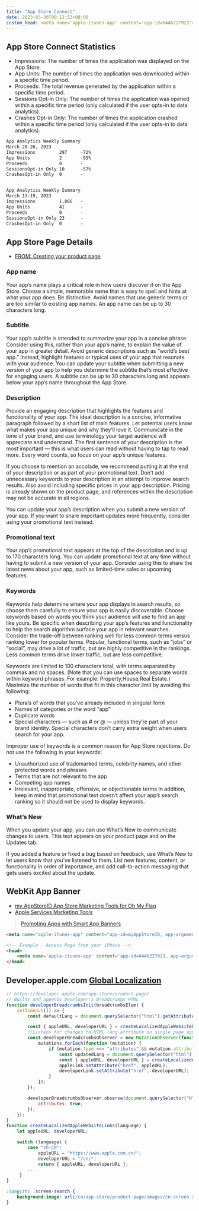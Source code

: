 ```yaml
---
title: "App Store Connect"
date: 2023-03-30T00:12:53+08:00
custom_head: <meta name='apple-itunes-app' content='app-id=6446227923'>
---
```


## App Store Connect Statistics

* Impressions: The number of times the application was displayed on the App Store.
* App Units: The number of times the application was downloaded within a specific time period.
* Proceeds: The total revenue generated by the application within a specific time period.
* Sessions Opt-in Only: The number of times the application was opened within a specific time period (only calculated if the user opts-in to data analytics).
* Crashes Opt-in Only: The number of times the application crashed within a specific time period (only calculated if the user opts-in to data analytics).

<!-- markdownlint-disable MD010 -->
```txt
App Analytics Weekly Summary
March 20-26, 2023
Impressions	        297	    -72%
App Units	        2	    -95%
Proceeds	        0	    -
SessionsOpt-in Only	10	    -57%
CrashesOpt-in Only	0	    -


App Analytics Weekly Summary
March 13-19, 2023
Impressions	        1,066	-
App Units	        41	    -
Proceeds	        0	    -
SessionsOpt-in Only	23	    -
CrashesOpt-in Only	0	    -
```

## App Store Page Details

* [FROM: Creating your product page](https://developer.apple.com/app-store/product-page/)

### App name

Your app’s name plays a critical role in how users discover it on the App Store. Choose a simple, memorable name that is easy to spell and hints at what your app does. Be distinctive. Avoid names that use generic terms or are too similar to existing app names. An app name can be up to 30 characters long.

### Subtitle

Your app’s subtitle is intended to summarize your app in a concise phrase. Consider using this, rather than your app’s name, to explain the value of your app in greater detail. Avoid generic descriptions such as “world’s best app.” Instead, highlight features or typical uses of your app that resonate with your audience. You can update your subtitle when submitting a new version of your app to help you determine the subtitle that’s most effective for engaging users. A subtitle can be up to 30 characters long and appears below your app’s name throughout the App Store.

### Description

Provide an engaging description that highlights the features and functionality of your app. The ideal description is a concise, informative paragraph followed by a short list of main features. Let potential users know what makes your app unique and why they’ll love it. Communicate in the tone of your brand, and use terminology your target audience will appreciate and understand. The first sentence of your description is the most important — this is what users can read without having to tap to read more. Every word counts, so focus on your app’s unique features.

If you choose to mention an accolade, we recommend putting it at the end of your description or as part of your promotional text. Don’t add unnecessary keywords to your description in an attempt to improve search results. Also avoid including specific prices in your app description. Pricing is already shown on the product page, and references within the description may not be accurate in all regions.

You can update your app’s description when you submit a new version of your app. If you want to share important updates more frequently, consider using your promotional text instead.

### Promotional text

Your app’s promotional text appears at the top of the description and is up to 170 characters long. You can update promotional text at any time without having to submit a new version of your app. Consider using this to share the latest news about your app, such as limited-time sales or upcoming features.

### Keywords

Keywords help determine where your app displays in search results, so choose them carefully to ensure your app is easily discoverable. Choose keywords based on words you think your audience will use to find an app like yours. Be specific when describing your app’s features and functionality to help the search algorithm surface your app in relevant searches. Consider the trade-off between ranking well for less common terms versus ranking lower for popular terms. Popular, functional terms, such as “jobs” or “social”, may drive a lot of traffic, but are highly competitive in the rankings. Less common terms drive lower traffic, but are less competitive.

Keywords are limited to 100 characters total, with terms separated by commas and no spaces. (Note that you can use spaces to separate words within keyword phrases. For example: Property,House,Real Estate.) Maximize the number of words that fit in this character limit by avoiding the following:

* Plurals of words that you’ve already included in singular form
* Names of categories or the word “app”
* Duplicate words
* Special characters — such as # or @ — unless they’re part of your brand identity. Special characters don’t carry extra weight when users search for your app.

Improper use of keywords is a common reason for App Store rejections. Do not use the following in your keywords:

* Unauthorized use of trademarked terms, celebrity names, and other protected words and phrases
* Terms that are not relevant to the app
* Competing app names
* Irrelevant, inappropriate, offensive, or objectionable terms
In addition, keep in mind that promotional text doesn’t affect your app’s search ranking so it should not be used to display keywords.

### What’s New

When you update your app, you can use What’s New to communicate changes to users. This text appears on your product page and on the Updates tab.

If you added a feature or fixed a bug based on feedback, use What’s New to let users know that you’ve listened to them. List new features, content, or functionality in order of importance, and add call-to-action messaging that gets users excited about the update.

## WebKit App Banner

* [my AppStoreID App Store Marketing Tools for Oh My Flag](https://tools.applemediaservices.com/app/6446227923?country=us)
* [Apple Services Marketing Tools](https://tools.applemediaservices.com/)

> [Promoting Apps with Smart App Banners](https://developer.apple.com/documentation/webkit/promoting_apps_with_smart_app_banners?language=objc)

```html
<meta name="apple-itunes-app" content="app-id=myAppStoreID, app-argument=myURL">

<!-- Example - Access Page from your iPhone -->
<head>
    <meta name='apple-itunes-app' content='app-id=6446227923, app-argument=myURL'>
</head>
```

## Developer.apple.com [Global Localization](https://developer.apple.com/app-store/product-page/)

```js
// https://developer.apple.com/app-store/product-page/
// Builds and appends Developer's Breadcrumbs HTML
function developerBreadcrumbsInit(breadcrumbsElem) {
    setTimeout(() => {
        const defaultLang = document.querySelector("html").getAttribute("lang") ? document.querySelector("html").getAttribute("lang").replace("_", "-") : "en";

        const { appleURL, developerURL } = createLocalizedAppleWebsiteLinks(defaultLang);
        //Listens for changes to HTML lang attribute on single page apps
        const developerBreadcrumbsObserver = new MutationObserver(function (mutations) {
            mutations.forEach(function (mutation) {
                if (mutation.type === "attributes" && mutation.attributeName === "lang") {
                    const updatedLang = document.querySelector("html").getAttribute("lang") ? document.querySelector("html").getAttribute("lang").replace("_", "-") : "en";
                    const { appleURL, developerURL } = createLocalizedAppleWebsiteLinks(updatedLang);
                    appleLink.setAttribute("href", appleURL);
                    developerLink.setAttribute("href", developerURL);
                }
            });
        });

        developerBreadcrumbsObserver.observe(document.querySelector("HTML"), {
            attributes: true,
        });
    });
}
function createLocalizedAppleWebsiteLinks(language) {
    let appleURL, developerURL;

    switch (language) {
        case "zh-CN":
            appleURL = "https://www.apple.com.cn/";
            developerURL = "/cn/";
            return { appleURL, developerURL };
        ...
     }
}
```

```css
:lang(zh) .screen-search {
    background-image: url(/cn/app-store/product-page/images/cn-screen-search-medium_2x.jpg);
}
```
